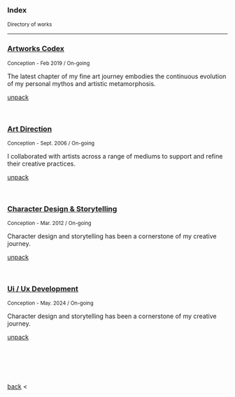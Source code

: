 

<br>
<br>
<br>
<br>

### Index
<small>Directory of works</small>

---

### [Artworks Codex](./artworks-codex.md)

<small> Conception - Feb 2019 / On-going</small>

The latest chapter of my fine art journey embodies the continuous evolution of my personal mythos and artistic metamorphosis. 

[unpack](./artworks-codex.md)

<br>

### [Art Direction](./art-direction.md)

<small>Conception - Sept. 2006 / On-going</small>

I collaborated with artists across a range of mediums to support and refine their creative practices. 

[unpack](./art-direction.md)

<br>

### [Character Design & Storytelling](./character-design-&-storytelling.md)

<small>Conception - Mar. 2012 / On-going</small>

Character design and storytelling has been a cornerstone of my creative journey. 

[unpack](./character-design-&-storytelling.md)


<br>

### [Ui / Ux Development](./character-design-&-storytelling.md)

<small>Conception - May. 2024 / On-going</small>

Character design and storytelling has been a cornerstone of my creative journey. 

[unpack](./character-design-&-storytelling.md)

<br>
<br>
<br>
<br>

[back](./portfolio-introduction) <
